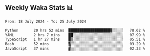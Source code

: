 ## Weekly Waka Stats 📊
<!--START_SECTION:waka-->

```txt
From: 18 July 2024 - To: 25 July 2024

Python       20 hrs 52 mins  ███████████████████▓░░░░░   78.62 %
YAML         2 hrs 7 mins    ██░░░░░░░░░░░░░░░░░░░░░░░   07.99 %
TypeScript   1 hr 27 mins    █▒░░░░░░░░░░░░░░░░░░░░░░░   05.51 %
Bash         52 mins         ▓░░░░░░░░░░░░░░░░░░░░░░░░   03.29 %
JavaScript   37 mins         ▓░░░░░░░░░░░░░░░░░░░░░░░░   02.33 %
```

<!--END_SECTION:waka-->

<!--

Here are some ideas to get you started:

- 🔭 I’m currently working on (way to add branches committed on)
- 🌱 I’m currently learning Web Frameworks and Machine Learning! (Lisp, JS (react & angular), Python, and __)
- 💬 Ask me about ...
- 📫 How to reach me: 
- 😄 Pronouns: He/Him/His
- ⚡ Fun fact: ...

that-recsys-lab
-->
